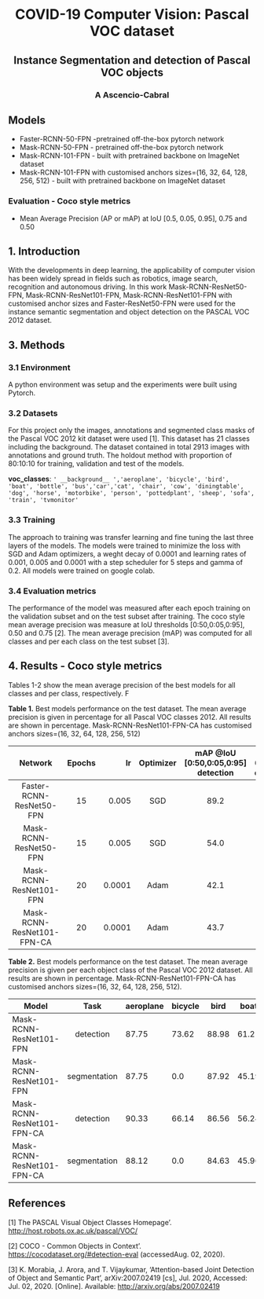 <h1><div style="text-align: center;"> COVID-19 Computer Vision: Pascal VOC dataset</div></h1>

<h2><div style="text-align: center;"> Instance Segmentation and detection of Pascal VOC objects </div></h2>

<h3><div style="text-align: center;"> A Ascencio-Cabral
</div></h3>


## Models

- Faster-RCNN-50-FPN -pretrained off-the-box pytorch network
- Mask-RCNN-50-FPN - pretrained off-the-box  pytorch network
- Mask-RCNN-101-FPN - built with pretrained backbone on ImageNet dataset
- Mask-RCNN-101-FPN with customised anchors sizes=(16, 32, 64, 128, 256, 512) - built with pretrained backbone on ImageNet dataset

### Evaluation - Coco style metrics
 - Mean Average Precision (AP or mAP) at IoU [0.5, 0.05, 0.95], 0.75 and 0.50


## 1. Introduction

With the developments in deep learning, the applicability of computer vision has been widely spread in fields such as robotics, image search, recognition and autonomous driving. In this work Mask-RCNN-ResNet50-FPN, Mask-RCNN-ResNet101-FPN, Mask-RCNN-ResNet101-FPN with customised anchor sizes and Faster-ResNet50-FPN were used for the instance semantic segmentation and object detection on the PASCAL VOC 2012 dataset.


## 3. Methods

### 3.1 Environment

A python environment was setup and the experiments were built using Pytorch. 

### 3.2 Datasets
For this project only the images, annotations and segmented class masks of the Pascal VOC 2012 kit dataset were used [1]. This dataset has 21 classes including the background. The dataset contained in total 2913 images with annotations and ground truth. The holdout method with proportion of 80:10:10 for training, validation and test of the models.

**voc_classes**: ```' __background__ ','aeroplane', 'bicycle', 'bird', 'boat', 'bottle',
                           'bus','car','cat', 'chair', 'cow', 'diningtable', 'dog', 'horse',
                           'motorbike', 'person', 'pottedplant', 'sheep', 'sofa', 'train',
                           'tvmonitor'```

### 3.3 Training

The approach to training was transfer learning and fine tuning the last three layers of the models. The models were trained to minimize the loss with SGD and Adam optimizers, a weght decay of 0.0001 and learning rates of 0.001, 0.005 and 0.0001 with a step scheduler for 5 steps and gamma of 0.2. All models were trained on google colab.


### 3.4 Evaluation metrics

The performance of the model was measured after each epoch training on the validation subset and on the test subset after training. The coco style mean average precision was  measure at IoU thresholds [0:50,0:05,0:95], 0.50 and 0.75 [2]. The mean average precision (mAP) was computed for all classes and per each class on the test subset [3].


## 4. Results - Coco style metrics

Tables 1-2 show the mean average precision of the best models for all classes and per class, respectively. F

**Table 1.** Best models performance on the test dataset. The mean average precision is given in percentage for all Pascal VOC classes 2012. All results are shown in percentage. Mask-RCNN-ResNet101-FPN-CA has customised anchors sizes=(16, 32, 64, 128, 256, 512)


|  Network                  | Epochs |   lr  | Optimizer  | mAP @IoU </br>[0:50,0:05,0:95] </br> detection | mAP @IoU=50 </br> detection |mAP @IoU=75 </br>detection | mAP @IoU </br>[0:50,0:05,0:95] </br> segmentation| mAP @IoU=50 </br> segmentation|mAP @IoU=75 </br> segmentation |
|:-------------------------:|:------:|-------:|:----------:|:--------:|:--------:|:--------:|:--------:|:--------:|:--------:|
| Faster-RCNN-ResNet50-FPN  |  15    | 0.005  |   SGD      |   89.2   |  99.00   |   97.5   |  NA.     |   NA     |   NA     | 
| Mask-RCNN-ResNet50-FPN    |  15    | 0.005  |   SGD      |   54.0   |  82.30   |   60.8   |  43.6    |  71.0    |  45.7    |  
| Mask-RCNN-ResNet101-FPN   |  20    | 0.0001 |   Adam     |   42.1   |  72.2   |   44.4  |  38.2   | 64.2    |  39.8    | 
| Mask-RCNN-ResNet101-FPN-CA |  20    | 0.0001 |   Adam     |   43.7   |  69.9   |   48.8   |  39.2   |   63.9   |   42.5  |




**Table 2.** Best models performance on the test dataset. The mean average precision is given per each object class of the Pascal VOC 2012 dataset. All results are shown in percentage. Mask-RCNN-ResNet101-FPN-CA has customised anchors sizes=(16, 32, 64, 128, 256, 512).

|Model|Task  |aeroplane|bicycle|bird|boat|bottle|bus|car|cat|chair|cow|diningtable|dog|horse|motorbike|person|pottedplant|sheep|sofa|
|---|:---:|---|---|---|---|---|---|---|---|---|---|---|---|---|---|---|---|---|---|
|Mask-RCNN-ResNet101-FPN |detection|87\.75|73\.62|88\.98|61\.21|60\.6|76\.39|82\.27|82\.16|43\.62|67\.73|52\.76|79\.74|73\.55|84\.82|83\.57|45\.36|68\.53|67\.94|
|Mask-RCNN-ResNet101-FPN |segmentation|87\.75|0\.0|87\.92|45\.19|58\.74|74\.97|79\.5|81\.36|22\.66|58\.39|55\.85|79\.74|76\.69|68\.89|81\.59|31\.49|68\.53|68\.4|
|Mask-RCNN-ResNet101-FPN-CA|detection|90\.33|66\.14|86\.56|56\.24|46\.77|79\.13|86\.05|84\.19|39\.65|66\.21|56\.94|79\.9|72\.91|84\.65|85\.16|42\.47|58\.95|68\.2|
|Mask-RCNN-ResNet101-FPN-CA|segmentation|88\.12|0\.0|84\.63|45\.96|46\.77|80\.85|77\.05|75\.22|30\.09|72\.22|63\.64|76\.52|76\.81|74\.83|80\.62|26\.84|64\.42|62\.88|

## References

[1] The PASCAL Visual Object Classes Homepage’. http://host.robots.ox.ac.uk/pascal/VOC/

[2] COCO - Common Objects in Context’. https://cocodataset.org/#detection-eval (accessedAug. 02, 2020).

[3] K. Morabia, J. Arora, and T. Vijaykumar, ‘Attention-based Joint Detection of Object and Semantic Part’, arXiv:2007.02419 [cs], Jul. 2020, Accessed: Jul. 02, 2020. [Online]. Available: http://arxiv.org/abs/2007.02419


